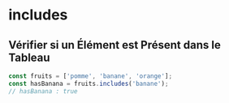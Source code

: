 # includes

## Vérifier si un Élément est Présent dans le Tableau

```javascript
const fruits = ['pomme', 'banane', 'orange'];
const hasBanana = fruits.includes('banane');
// hasBanana : true
```
